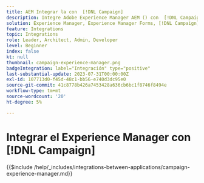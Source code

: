 ```yaml
---
title: AEM Integrar la con  [!DNL Campaign]
description: Integre Adobe Experience Manager AEM () con  [!DNL Campaign]  para crear y administrar campañas de correo electrónico.
solution: Experience Manager, Experience Manager Forms, [!DNL Campaign], [!DNL Campaign] v8, [!DNL Campaign] Standard, [!DNL Campaign] Classic v7
feature: Integrations
topic: Integrations
role: Leader, Architect, Admin, Developer
level: Beginner
index: false
kt: null
thumbnail: campaign-experience-manager.png
badgeIntegration: label="Integración" type="positive"
last-substantial-update: 2023-07-31T00:00:00Z
exl-id: 107713d0-f45d-48c1-bb56-e740d3dc95e0
source-git-commit: 41c8778b426a7453428a636cb6bc1f8746f8494e
workflow-type: tm+mt
source-wordcount: '20'
ht-degree: 5%

---
```


# Integrar el Experience Manager con [!DNL Campaign]

{{$include /help/_includes/integrations-between-applications/campaign-experience-manager.md}}
